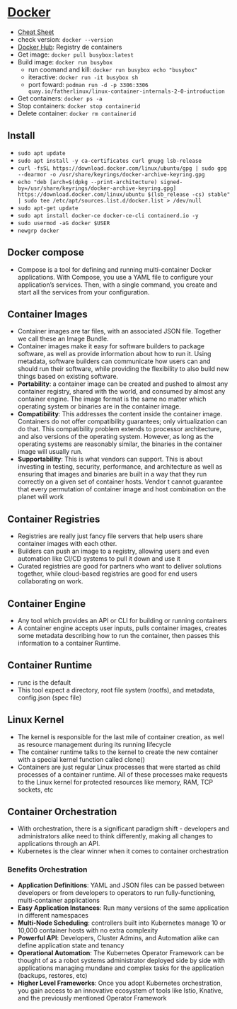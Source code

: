# [Docker](https://www.docker.com/products/docker-desktop/)

- [Cheat Sheet](https://dockerlabs.collabnix.com/docker/cheatsheet/)
- check version: `docker --version`
- [Docker Hub](https://hub.docker.com/): Registry de containers
- Get image: `docker pull busybox:latest`
- Build image: `docker run busybox`
  - run coomand and kill: `docker run busybox echo "busybox"`
  - iteractive: `docker run -it busybox sh`
  - port foward: `podman run -d -p 3306:3306 quay.io/fatherlinux/linux-container-internals-2-0-introduction`
- Get containers: `docker ps -a`
- Stop containers: `docker stop containerid`
- Delete container: `docker rm containerid`

## Install
- `sudo apt update`
- `sudo apt install -y ca-certificates curl gnupg lsb-release`
- `curl -fsSL https://download.docker.com/linux/ubuntu/gpg | sudo gpg --dearmor -o /usr/share/keyrings/docker-archive-keyring.gpg`
- `echo "deb [arch=$(dpkg --print-architecture) signed-by=/usr/share/keyrings/docker-archive-keyring.gpg] https://download.docker.com/linux/ubuntu $(lsb_release -cs) stable" | sudo tee /etc/apt/sources.list.d/docker.list > /dev/null`
- `sudo apt-get update`
- `sudo apt install docker-ce docker-ce-cli containerd.io -y`
- `sudo usermod -aG docker $USER`
- `newgrp docker`

## Docker compose

- Compose is a tool for defining and running multi-container Docker applications. With Compose, you use a YAML file to configure your application’s services. Then, with a single command, you create and start all the services from your configuration.

## Container Images

- Container images are tar files, with an associated JSON file. Together we call these an Image Bundle.
- Container images make it easy for software builders to package software, as well as provide information about how to run it. Using metadata, software builders can communicate how users can and should run their software, while providing the flexibility to also build new things based on existing software.
- **Portability**: a container image can be created and pushed to almost any container registry, shared with the world, and consumed by almost any container engine. The image format is the same no matter which operating system or binaries are in the container image.
- **Compatibility**: This addresses the content inside the container image. Containers do not offer compatibility guarantees; only virtualization can do that. This compatibility problem extends to processor architecture, and also versions of the operating system. However, as long as the operating systems are reasonably similar, the binaries in the container image will usually run.
- **Supportability**: This is what vendors can support. This is about investing in testing, security, performance, and architecture as well as ensuring that images and binaries are built in a way that they run correctly on a given set of container hosts. Vendor t cannot guarantee that every permutation of container image and host combination on the planet will work

## Container Registries

- Registries are really just fancy file servers that help users share container images with each other.
- Builders can push an image to a registry, allowing users and even automation like CI/CD systems to pull it down and use it
- Curated registries are good for partners who want to deliver solutions together, while cloud-based registries are good for end users collaborating on work.

## Container Engine

- Any tool which provides an API or CLI for building or running containers
- A container engine accepts user inputs, pulls container images, creates some metadata describing how to run the container, then passes this information to a container Runtime.

## Container Runtime

- runc is the default
- This tool expect a directory, root file system (rootfs), and metadata, config.json (spec file)

## Linux Kernel

- The kernel is responsible for the last mile of container creation, as well as resource management during its running lifecycle
- The container runtime talks to the kernel to create the new container with a special kernel function called clone()
- Containers are just regular Linux processes that were started as child processes of a container runtime. All of these processes make requests to the Linux kernel for protected resources like memory, RAM, TCP sockets, etc

## Container Orchestration

- With orchestration, there is a significant paradigm shift - developers and administrators alike need to think differently, making all changes to applications through an API.
- Kubernetes is the clear winner when it comes to container orchestration

### Benefits Orchestration

- **Application Definitions**: YAML and JSON files can be passed between developers or from developers to operators to run fully-functioning, multi-container applications
- **Easy Application Instances**: Run many versions of the same application in different namespaces
- **Multi-Node Scheduling**: controllers built into Kubernetes manage 10 or 10,000 container hosts with no extra complexity
- **Powerful API**: Developers, Cluster Admins, and Automation alike can define application state and tenancy
- **Operational Automation**: The Kubernetes Operator Framework can be thought of as a robot systems administrator deployed side by side with applications managing mundane and complex tasks for the application (backups, restores, etc)
- **Higher Level Frameworks**: Once you adopt Kubernetes orchestration, you gain access to an innovative ecosystem of tools like Istio, Knative, and the previously mentioned Operator Framework
